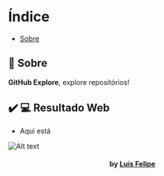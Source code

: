 # Índice

- [Sobre](#sobre)


<a id="sobre"></a>

## :bookmark: Sobre

<strong>GitHub Explore</strong>, explore repositórios!

## :heavy_check_mark: :computer: Resultado Web

- Aqui está

![Alt text](/ignore.gif)


<h4 align="center">
     by <a href="https://www.linkedin.com/in/lu%C3%ADs-felipe-28361a1a8/" target="_blank">Luís Felipe</a>
</h4>

